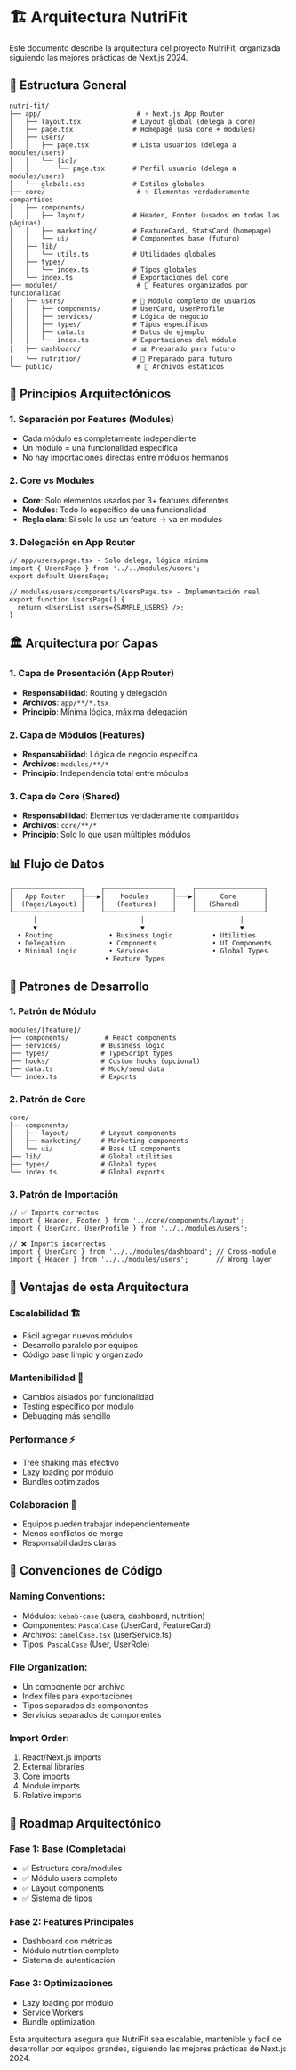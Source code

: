 # 🏗️ Arquitectura NutriFit

Este documento describe la arquitectura del proyecto NutriFit, organizada siguiendo las mejores prácticas de Next.js 2024.

## 📁 Estructura General

```
nutri-fit/
├── app/                        # ⚡ Next.js App Router
│   ├── layout.tsx             # Layout global (delega a core)
│   ├── page.tsx               # Homepage (usa core + modules)
│   ├── users/
│   │   ├── page.tsx           # Lista usuarios (delega a modules/users)
│   │   └── [id]/
│   │       └── page.tsx       # Perfil usuario (delega a modules/users)
│   └── globals.css            # Estilos globales
├── core/                       # ✨ Elementos verdaderamente compartidos
│   ├── components/
│   │   ├── layout/            # Header, Footer (usados en todas las páginas)
│   │   ├── marketing/         # FeatureCard, StatsCard (homepage)
│   │   └── ui/                # Componentes base (futuro)
│   ├── lib/
│   │   └── utils.ts           # Utilidades globales
│   ├── types/
│   │   └── index.ts           # Tipos globales
│   └── index.ts               # Exportaciones del core
├── modules/                    # 🎯 Features organizados por funcionalidad
│   ├── users/                 # 👥 Módulo completo de usuarios
│   │   ├── components/        # UserCard, UserProfile
│   │   ├── services/          # Lógica de negocio
│   │   ├── types/             # Tipos específicos
│   │   ├── data.ts            # Datos de ejemplo
│   │   └── index.ts           # Exportaciones del módulo
│   ├── dashboard/             # 📊 Preparado para futuro
│   └── nutrition/             # 🍎 Preparado para futuro
└── public/                     # 📁 Archivos estáticos
```

## 🎯 Principios Arquitectónicos

### 1. **Separación por Features (Modules)**
- Cada módulo es completamente independiente
- Un módulo = una funcionalidad específica
- No hay importaciones directas entre módulos hermanos

### 2. **Core vs Modules**
- **Core**: Solo elementos usados por 3+ features diferentes
- **Modules**: Todo lo específico de una funcionalidad
- **Regla clara**: Si solo lo usa un feature → va en modules

### 3. **Delegación en App Router**
```tsx
// app/users/page.tsx - Solo delega, lógica mínima
import { UsersPage } from '../../modules/users';
export default UsersPage;

// modules/users/components/UsersPage.tsx - Implementación real
export function UsersPage() {
  return <UsersList users={SAMPLE_USERS} />;
}
```

## 🏛️ Arquitectura por Capas

### **1. Capa de Presentación (App Router)**
- **Responsabilidad**: Routing y delegación
- **Archivos**: `app/**/*.tsx`
- **Principio**: Mínima lógica, máxima delegación

### **2. Capa de Módulos (Features)**
- **Responsabilidad**: Lógica de negocio específica
- **Archivos**: `modules/**/*`
- **Principio**: Independencia total entre módulos

### **3. Capa de Core (Shared)**
- **Responsabilidad**: Elementos verdaderamente compartidos
- **Archivos**: `core/**/*`
- **Principio**: Solo lo que usan múltiples módulos

## 📊 Flujo de Datos

```
┌─────────────────┐    ┌─────────────────┐    ┌─────────────────┐
│   App Router    │───▶│    Modules      │───▶│      Core       │
│  (Pages/Layout) │    │   (Features)    │    │   (Shared)      │
└─────────────────┘    └─────────────────┘    └─────────────────┘
      │                          │                        │
      ▼                          ▼                        ▼
  • Routing              • Business Logic          • Utilities
  • Delegation           • Components              • UI Components
  • Minimal Logic        • Services                • Global Types
                        • Feature Types
```

## 🔧 Patrones de Desarrollo

### **1. Patrón de Módulo**
```
modules/[feature]/
├── components/         # React components
├── services/          # Business logic
├── types/             # TypeScript types
├── hooks/             # Custom hooks (opcional)
├── data.ts            # Mock/seed data
└── index.ts           # Exports
```

### **2. Patrón de Core**
```
core/
├── components/
│   ├── layout/        # Layout components
│   ├── marketing/     # Marketing components
│   └── ui/            # Base UI components
├── lib/               # Global utilities
├── types/             # Global types
└── index.ts           # Global exports
```

### **3. Patrón de Importación**
```tsx
// ✅ Imports correctos
import { Header, Footer } from '../core/components/layout';
import { UserCard, UserProfile } from '../../modules/users';

// ❌ Imports incorrectos
import { UserCard } from '../../modules/dashboard'; // Cross-module
import { Header } from '../../modules/users';       // Wrong layer
```

## 🚀 Ventajas de esta Arquitectura

### **Escalabilidad** 🏗️
- Fácil agregar nuevos módulos
- Desarrollo paralelo por equipos
- Código base limpio y organizado

### **Mantenibilidad** 🔧
- Cambios aislados por funcionalidad
- Testing específico por módulo
- Debugging más sencillo

### **Performance** ⚡
- Tree shaking más efectivo
- Lazy loading por módulo
- Bundles optimizados

### **Colaboración** 👥
- Equipos pueden trabajar independientemente
- Menos conflictos de merge
- Responsabilidades claras

## 🎨 Convenciones de Código

### **Naming Conventions:**
- Módulos: `kebab-case` (users, dashboard, nutrition)
- Componentes: `PascalCase` (UserCard, FeatureCard)
- Archivos: `camelCase.tsx` (userService.ts)
- Tipos: `PascalCase` (User, UserRole)

### **File Organization:**
- Un componente por archivo
- Index files para exportaciones
- Tipos separados de componentes
- Servicios separados de componentes

### **Import Order:**
1. React/Next.js imports
2. External libraries
3. Core imports
4. Module imports
5. Relative imports

## 🔮 Roadmap Arquitectónico

### **Fase 1: Base (Completada)**
- ✅ Estructura core/modules
- ✅ Módulo users completo
- ✅ Layout components
- ✅ Sistema de tipos

### **Fase 2: Features Principales**
- Dashboard con métricas
- Módulo nutrition completo
- Sistema de autenticación

### **Fase 3: Optimizaciones**
- Lazy loading por módulo
- Service Workers
- Bundle optimization

Esta arquitectura asegura que NutriFit sea escalable, mantenible y fácil de desarrollar por equipos grandes, siguiendo las mejores prácticas de Next.js 2024.
